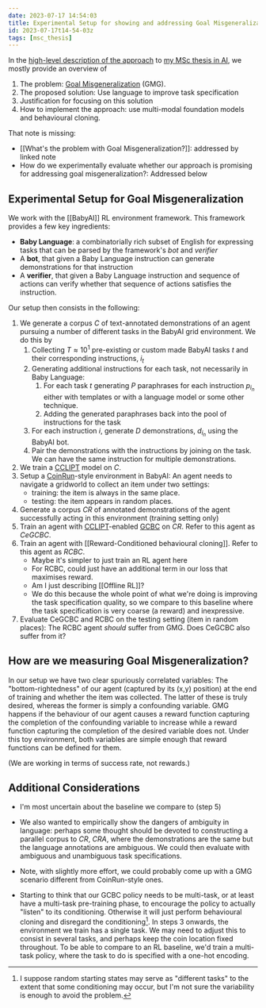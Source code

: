 ```yaml
---
date: 2023-07-17 14:54:03
title: Experimental Setup for showing and addressing Goal Misgeneralization
id: 2023-07-17t14-54-03z
tags: [msc_thesis]
---
```


In the [high-level description of the approach](2023-07-10t15-06-42z.md) to
[my MSc thesis in AI](2023-07-10t14-32-02z.md), we mostly provide an overview of

1. The problem: [Goal Misgeneralization](2023-07-10t14-38-57z.md) (GMG).
2. The proposed solution: Use language to improve task specification
3. Justification for focusing on this solution
4. How to implement the approach: use multi-modal foundation models and
   behavioural cloning.

That note is missing:

- [[What's the problem with Goal Misgeneralization?]]: addressed by linked note
- How do we experimentally evaluate whether our approach is promising for
  addressing goal misgeneralization?: Addressed below

## Experimental Setup for Goal Misgeneralization

We work with the [[BabyAI]] RL environment framework. This framework provides a few
key ingredients:

- **Baby Language**: a combinatorially rich subset of English for expressing
  tasks that can be parsed by the framework's _bot_ and _verifier_
- A **bot**, that given a Baby Language instruction can generate demonstrations
  for that instruction
- A **verifier**, that given a Baby Language instruction and sequence of actions
  can verify whether that sequence of actions satisfies the instruction.

Our setup then consists in the following:

1. We generate a corpus _C_ of text-annotated demonstrations of an agent
   pursuing a number of different tasks in the BabyAI grid environment. We do
   this by
   1. Collecting $T \approx 10^1$ pre-existing or custom made BabyAI tasks $t$
      and their corresponding instructions, $i_t$
   2. Generating additional instructions for each task, not necessarily in Baby
      Language:
      1. For each task $t$ generating $P$ paraphrases for each instruction
         $p_{i_n}$ either with templates or with a language model or some other
         technique.
      2. Adding the generated paraphrases back into the pool of instructions for
         the task
   3. For each instruction $i$, generate $D$ demonstrations, $d_{i_n}$ using the
      BabyAI bot.
   4. Pair the demonstrations with the instructions by joining on the task. We
      can have the same instruction for multiple demonstrations.
2. We train a [CCLIPT](./2023-07-11t11-38-00z.md) model on _C_.
3. Setup a [CoinRun](https://github.com/openai/coinrun)-style environment in
   BabyAI: An agent needs to navigate a gridworld to collect an item under two
   settings:
   - training: the item is always in the same place.
   - testing: the item appears in random places.
4. Generate a corpus _CR_ of annotated demonstrations of the agent successfully
   acting in this environment (training setting only)
5. Train an agent with [CCLIPT](./2023-07-11t11-38-00z.md)-enabled
   [GCBC](./2023-07-11t10-17-09z.md) on _CR_. Refer to this agent as _CeGCBC_.
6. Train an agent with [[Reward-Conditioned behavioural cloning]]. Refer to this
   agent as _RCBC_.
   - Maybe it's simpler to just train an RL agent here
   - For RCBC, could just have an additional term in our loss that maximises
     reward.
   - Am I just describing [[Offline RL]]?
   - We do this because the whole point of what we're doing is improving the
     task specification quality, so we compare to this baseline where the task
     specification is very coarse (a reward) and inexpressive.
7. Evaluate CeGCBC and RCBC on the testing setting (item in random places): The
   RCBC agent _should_ suffer from GMG. Does CeGCBC also suffer from it?

## How are we measuring Goal Misgeneralization?

In our setup we have two clear spuriously correlated variables: The
"bottom-rightedness" of our agent (captured by its (x,y) position) at the end of
training and whether the item was collected. The latter of these is truly
desired, whereas the former is simply a confounding variable. GMG happens if the
behaviour of our agent causes a reward function capturing the completion of the
confounding variable to increase while a reward function capturing the
completion of the desired variable does not. Under this toy environment, both
variables are simple enough that reward functions can be defined for them.

(We are working in terms of success rate, not rewards.)

## Additional Considerations

- I'm most uncertain about the baseline we compare to (step 5)
- We also wanted to empirically show the dangers of ambiguity in language:
  perhaps some thought should be devoted to constructing a parallel corpus to
  _CR_, _CRA_, where the demonstrations are the same but the language
  annotations are ambiguous. We could then evaluate with ambiguous and
  unambiguous task specifications.
- Note, with slightly more effort, we could probably come up with a GMG scenario
  different from CoinRun-style ones.

- Starting to think that our GCBC policy needs to be multi-task, or at least
  have a multi-task pre-training phase, to encourage the policy to actually
  "listen" to its conditioning. Otherwise it will just perform behavioural
  cloning and disregard the conditioning[^1]. In steps 3 onwards, the
  environment we train has a single task. We may need to adjust this to consist
  in several tasks, and perhaps keep the coin location fixed throughout. To be
  able to compare to an RL baseline, we'd train a multi-task policy, where the
  task to do is specified with a one-hot encoding.

[^1]:
    I suppose random starting states may serve as "different tasks" to the
    extent that some conditioning may occur, but I'm not sure the variability is
    enough to avoid the problem.
